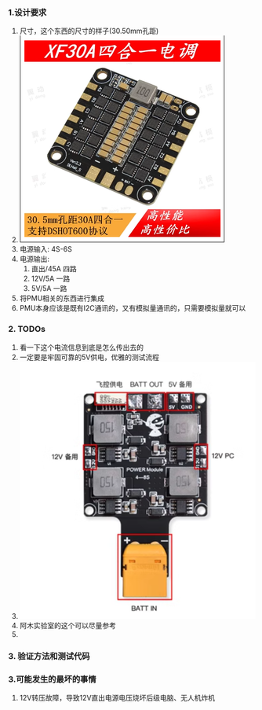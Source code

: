 ### 1.设计要求

1. 尺寸，这个东西的尺寸的样子(30.50mm孔距)
2. ![img](image/README/1698769233077.png)
3. 电源输入: 4S-6S
4. 电源输出:
   1. 直出/45A 四路
   2. 12V/5A 一路
   3. 5V/5A 一路
5. 将PMU相关的东西进行集成
6. PMU本身应该是既有I2C通讯的，又有模拟量通讯的，只需要模拟量就可以

### 2. TODOs

1. 看一下这个电流信息到底是怎么传出去的
2. 一定要是牢固可靠的5V供电，优雅的测试流程
3. ![1698770440039](image/README/1698770440039.png)
4. 阿木实验室的这个可以尽量参考
5.

### 3. 验证方法和测试代码

### 3.可能发生的最坏的事情

1. 12V转压故障，导致12V直出电源电压烧坏后级电脑、无人机炸机
